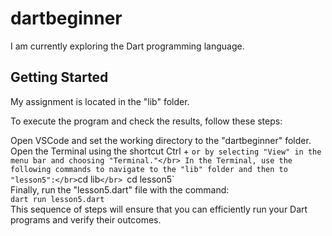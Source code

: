 # dartbeginner

I am currently exploring the Dart programming language.

## Getting Started

My assignment is located in the "lib" folder.

To execute the program and check the results, follow these steps: </br>

Open VSCode and set the working directory to the "dartbeginner" folder.</br>
Open the Terminal using the shortcut Ctrl + ` or by selecting "View" in the menu bar and choosing "Terminal."</br>
In the Terminal, use the following commands to navigate to the "lib" folder and then to "lesson5":</br>
`cd lib`</br>
`cd lesson5`</br>
Finally, run the "lesson5.dart" file with the command:</br>
```dart run lesson5.dart```</br>
This sequence of steps will ensure that you can efficiently run your Dart programs and verify their outcomes.







